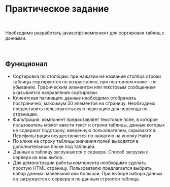 <h1>Практическое задание</h1>
<br>
<p>Необходимо разработать javascript-компонент для сортировки таблиц с данными.</p><br>
<h2>Функционал</h2>
<ul>
  <li>Сортировка по столбцам: при нажатии на название столбца строки таблицы сортируются по возрастанию, при повторном клике - по убыванию. Графическим элементом или текстовым сообщением указывается направление сортировки.</li>
  <li>Клиентская пагинация: данные необходимо отображать постранично, максимум 50 элементов на страницу. Необходимо предоставить пользовательскую навигацию для перехода по страницам.</li>
  <li>Фильтрация: компонент предоставляет текстовое поле, в которое пользователь может ввести текст и строки таблицы, данные которых не содержат подстроку, введённую пользователем, скрываются. Перефильтрация осуществляется по нажатию на кнопку Найти.</li>
  <li>По клике на строку таблицы значения полей выводятся в дополнительном блоке под таблицей.</li>
  <li>Данные в таблицу загружаются с сервера. Способ загрузки с сервера на ваш выбор.</li>
  <li>Для демонстрации работы компонента необходимо сделать простую HTML страницу. Пользователю предлагается выбрать набор данных: маленький или большой. При выборе набора данных он загружается с сервера и по данным строится таблица.</li>
</ul>
